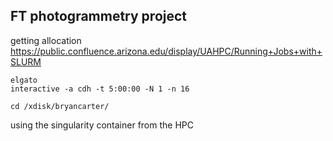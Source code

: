 ## FT photogrammetry project

getting allocation 
https://public.confluence.arizona.edu/display/UAHPC/Running+Jobs+with+SLURM
```
elgato 
interactive -a cdh -t 5:00:00 -N 1 -n 16  
```
```
cd /xdisk/bryancarter/
```
using the singularity container from the HPC

```
